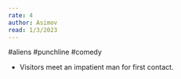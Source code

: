 ```yaml
---
rate: 4
author: Asimov
read: 1/3/2023
---
```


#aliens #punchline #comedy 

- Visitors meet an impatient man for first contact.
